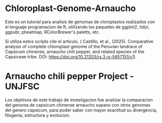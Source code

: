 # Chloroplast-Genome-Arnaucho
Este es un tutorial para analisis de genomas de cloroplastos realizados con el lenguaje programacion de R, utilizando los paquetes de ggplot2, tidyr, ggpubr, pheatmap, RColorBrewer's paletts, etc.

Si utiliza estos scripts cite el articulo, ( Castillo, et al., (2025). Comparative analysis of complete chloroplast genome of the Peruvian landrace of Capsicum chinense, arnaucho chili pepper, and related species of the Capsiceae tribe. DOI: https://doi.org/10.21203/rs.3.rs-5657151/v1).

# Arnaucho chili pepper Project - UNJFSC

Los objetivos de este trabajo de investigacion fue analizar la comparacion del genoma de capsicum chinense arnaucho supano con otros genomas del genero capsicum, para poder saber con mayor exactitud su divergencia, filogenia, estructura y evolucion.
